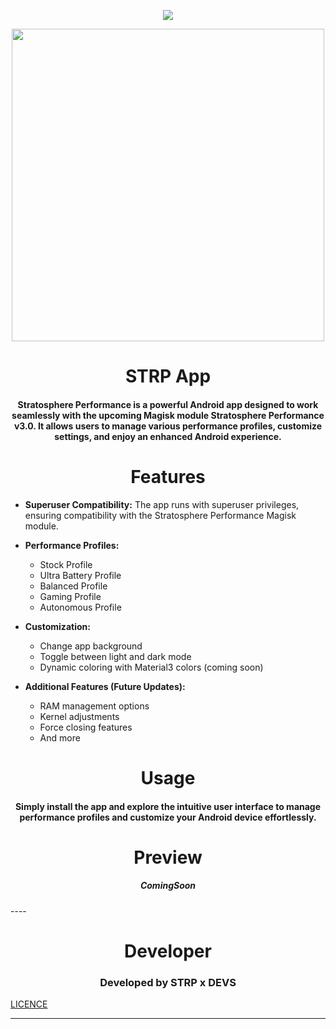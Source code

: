 <p align="center"><img src="https://github-readme-stats.vercel.app/api?username=CRANKV2&&show_icons=true&title_color=ffffff&icon_color=bb2acf&text_color=daf7dc&bg_color=151515"></p>

<p align="center"><a href="https://t.me/AndroidRootModulesCommunity"><img src="https://imgur.com/3cJAlvb.jpeg" width="500"></a></p>

<h1 align="center"><b>STRP App</b></h1>


<h4 align="center">Stratosphere Performance is a powerful Android app designed to work seamlessly with the upcoming Magisk module Stratosphere Performance v3.0. It allows users to manage various performance profiles, customize settings, and enjoy an enhanced Android experience.</h4>

<h1 align="center">Features</h1>

- **Superuser Compatibility:** The app runs with superuser privileges, ensuring compatibility with the Stratosphere Performance Magisk module.

- **Performance Profiles:**
  - Stock Profile
  - Ultra Battery Profile
  - Balanced Profile
  - Gaming Profile
  - Autonomous Profile

- **Customization:**
  - Change app background
  - Toggle between light and dark mode
  - Dynamic coloring with Material3 colors (coming soon)

- **Additional Features (Future Updates):**
  - RAM management options
  - Kernel adjustments
  - Force closing features
  - And more

<h1 align="center">Usage</h1>

<h4 align="center">Simply install the app and explore the intuitive user interface to manage performance profiles and customize your Android device effortlessly.</h4>

<h1 align="center">Preview</h1>

<h5 align="center">ComingSoon</h5>
----

<h1 align="center">Developer</h1>

<h3 align="center">Developed by STRP x DEVS</h3>

[LICENCE](https://github.com/CRANKV2/CRV2/blob/main/LICENSE)

------
